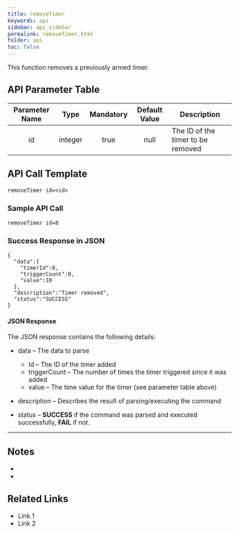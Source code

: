 ```yaml
---
title: removeTimer
keywords: api
sidebar: api_sidebar
permalink: removeTimer.html
folder: api
toc: false
---
```




This function removes a previously armed timer.





## API Parameter Table

| Parameter Name |  Type   | Mandatory | Default Value | Description                       |
| :------------: | :-----: | :-------: | :-----------: | --------------------------------- |
|       id       | integer |   true    |     null      | The ID of the timer to be removed |



## API Call Template

``` 
removeTimer id=<id>
```



### Sample API Call

``` 
removeTimer id=8
```



### Success Response in JSON

``` 
{
  "data":{
    "timerId":8,
    "triggerCount":0,
    "value":10
  },
  "description":"Timer removed",
  "status":"SUCCESS"
}
```



#### **JSON Response**

The JSON response contains the following details:

- data – The data to parse
  - Id – The ID of the timer added
  - triggerCount – The number of times the timer triggered since it was added
  - value – The time value for the timer (see parameter table above)


- description – Describes the result of parsing/executing the command
- status – **SUCCESS** if the command was parsed and executed successfully, **FAIL** if not.

------

## Notes

- ​
- ​





## **Related Links**

- Link 1
- Link 2